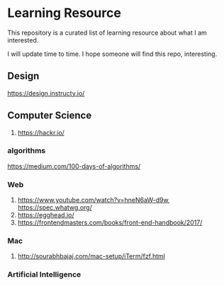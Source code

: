 # Learning Resource
This repository is a curated list of learning resource about what I am interested.

I will update time to time. I hope someone will find this repo, interesting.

## Design
https://design.instructy.io/

## Computer Science 
1. https://hackr.io/

### algorithms
https://medium.com/100-days-of-algorithms/

### Web
1.  https://www.youtube.com/watch?v=hneN6aW-d9w, https://spec.whatwg.org/
2.  https://egghead.io/
3. https://frontendmasters.com/books/front-end-handbook/2017/

### Mac
1. http://sourabhbajaj.com/mac-setup/iTerm/fzf.html

### Artificial Intelligence


